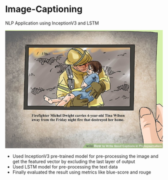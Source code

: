 # Image-Captioning
NLP Application using InceptionV3 and LSTM

![Screenshot](IC_image.jpg)

- Used InceptionV3 pre-trained model for pre-processing the image and get the featured vector by excluding the last layer of output
- Used LSTM model for pre-processing the text data
- Finally evaluated the result using metrics like blue-score and rouge
